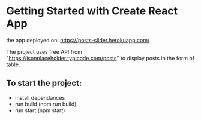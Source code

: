 # Getting Started with Create React App

the app deployed on: https://posts-slider.herokuapp.com/

The project uses free API from "https://jsonplaceholder.typicode.com/posts" to display posts in the form of table.

## To start the project:
 - install dependances
 - run build (npm run build)
 - run start (npm start)
